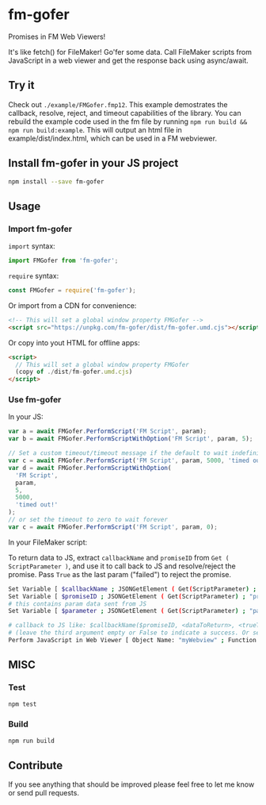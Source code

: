 # fm-gofer

Promises in FM Web Viewers!

It's like fetch() for FileMaker! Go'fer some data. Call FileMaker scripts from JavaScript in a web viewer and get the response back using async/await.

## Try it

Check out `./example/FMGofer.fmp12`. This example demostrates the callback, resolve, reject, and timeout capabilities of the library. You can rebuild the example code used in the fm file by running `npm run build && npm run build:example`. This will output an html file in example/dist/index.html, which can be used in a FM webviewer.

## Install fm-gofer in your JS project

```bash
npm install --save fm-gofer
```

## Usage

### Import fm-gofer

`import` syntax:

```javascript
import FMGofer from 'fm-gofer';
```

`require` syntax:

```javascript
const FMGofer = require('fm-gofer');
```

Or import from a CDN for convenience:

```html
<!-- This will set a global window property FMGofer -->
<script src="https://unpkg.com/fm-gofer/dist/fm-gofer.umd.cjs"></script>
```

Or copy into yout HTML for offline apps:

```html
<script>
  // This will set a global window property FMGofer
  (copy of ./dist/fm-gofer.umd.cjs)
</script>
```

### Use fm-gofer

In your JS:

```javascript
var a = await FMGofer.PerformScript('FM Script', param);
var b = await FMGofer.PerformScriptWithOption('FM Script', param, 5);

// Set a custom timeout/timeout message if the default to wait indefinitely is too long
var c = await FMGofer.PerformScript('FM Script', param, 5000, 'timed out!');
var d = await FMGofer.PerformScriptWithOption(
  'FM Script',
  param,
  5,
  5000,
  'timed out!'
);
// or set the timeout to zero to wait forever
var c = await FMGofer.PerformScript('FM Script', param, 0);
```

In your FileMaker script:

To return data to JS, extract `callbackName` and `promiseID` from `Get ( ScriptParameter )`, and use it to call back to JS and resolve/reject the promise. Pass `True` as the last param ("failed") to reject the promise.

```bash
Set Variable [ $callbackName ; JSONGetElement ( Get(ScriptParameter) ; "callbackName" ) ]
Set Variable [ $promiseID ; JSONGetElement ( Get(ScriptParameter) ; "promiseID" ) ]
# this contains param data sent from JS
Set Variable [ $parameter ; JSONGetElement ( Get(ScriptParameter) ; "parameter" ) ]

# callback to JS like: $callbackName($promiseID, <dataToReturn>, <trueToReject>)
# (leave the third argument empty or False to indicate a success. Or set to True to indicate an error)
Perform JavaScript in Web Viewer [ Object Name: "myWebview" ; Function Name: $callbackName ; Parameters: $promiseID, 'Success! Hello from FM!' ]
```

## MISC

### Test

```bash
npm test
```

### Build

```bash
npm run build
```

## Contribute

If you see anything that should be improved please feel free to let me know or send pull requests.
